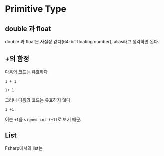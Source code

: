 # Primitive Type

## double 과 float
double 과 float은 사실상 같다(64-bit floating number), alias라고 생각하면 된다.

## +의 함정
다음의 코드는 유효하다
```F#
1 + 1
```
```F#
1+ 1
```

그러나 다음의 코드는 유효하지 않다
```F#
1 +1
```

이는 `+1`을 `signed int (+1)`로 보기 때문. 

## List
Fsharp에서의 list는 